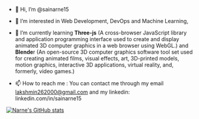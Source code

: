 - 👋 Hi, I’m @sainarne15
- 👀 I’m interested in Web Development, DevOps and Machine Learning, 
- 🌱 I’m currently learning **Three-js** (A cross-browser JavaScript library and application programming interface used to create and display animated 3D computer graphics in a web browser using WebGL.) and **Blende**r (An open-source 3D computer graphics software tool set used for creating animated films, visual effects, art, 3D-printed models, motion graphics, interactive 3D applications, virtual reality, and, formerly, video games.)

- 📫 How to reach me : You can contact me through my email lakshmin262000@gmail.com and my linkedin: linkedin.com/in/sainarne15

[![Narne's GitHub stats](https://github-readme-stats.vercel.app/api?username=sainarne15)](https://github.com/sainarne15/github-readme-stats)
<!---
sainarne15/sainarne15 is a ✨ special ✨ repository because its `README.md` (this file) appears on your GitHub profile.
You can click the Preview link to take a look at your changes.
--->
